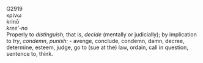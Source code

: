 <body>
  <p>G2919<br>  κρίνω  <br> krinō  <br><i>kree‘-no </i><br>Properly to <i>distinguish</i>, that is, <i>decide</i> (mentally or judicially); by implication to <i>try</i>, <i>condemn</i>, <i>punish:</i> - avenge, conclude, condemn, damn, decree, determine, esteem, judge, go to (sue at the) law, ordain, call in question, sentence to, think.<br></p>
 </body>